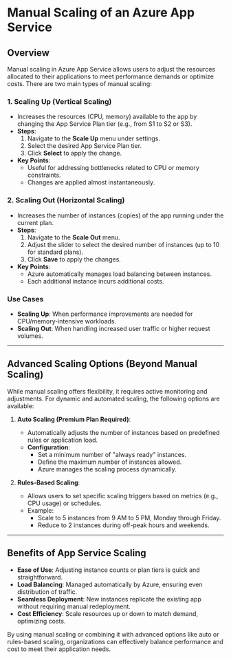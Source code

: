 # Manual Scaling of an Azure App Service

## Overview
Manual scaling in Azure App Service allows users to adjust the resources allocated to their applications to meet performance demands or optimize costs. There are two main types of manual scaling:

### 1. **Scaling Up (Vertical Scaling)**
   - Increases the resources (CPU, memory) available to the app by changing the App Service Plan tier (e.g., from S1 to S2 or S3).
   - **Steps**:
     1. Navigate to the **Scale Up** menu under settings.
     2. Select the desired App Service Plan tier.
     3. Click **Select** to apply the change.
   - **Key Points**:
     - Useful for addressing bottlenecks related to CPU or memory constraints.
     - Changes are applied almost instantaneously.

### 2. **Scaling Out (Horizontal Scaling)**
   - Increases the number of instances (copies) of the app running under the current plan.
   - **Steps**:
     1. Navigate to the **Scale Out** menu.
     2. Adjust the slider to select the desired number of instances (up to 10 for standard plans).
     3. Click **Save** to apply the changes.
   - **Key Points**:
     - Azure automatically manages load balancing between instances.
     - Each additional instance incurs additional costs.

### Use Cases
- **Scaling Up**: When performance improvements are needed for CPU/memory-intensive workloads.
- **Scaling Out**: When handling increased user traffic or higher request volumes.

---

## Advanced Scaling Options (Beyond Manual Scaling)
While manual scaling offers flexibility, it requires active monitoring and adjustments. For dynamic and automated scaling, the following options are available:

1. **Auto Scaling (Premium Plan Required)**:
   - Automatically adjusts the number of instances based on predefined rules or application load.
   - **Configuration**:
     - Set a minimum number of "always ready" instances.
     - Define the maximum number of instances allowed.
     - Azure manages the scaling process dynamically.

2. **Rules-Based Scaling**:
   - Allows users to set specific scaling triggers based on metrics (e.g., CPU usage) or schedules.
   - Example:
     - Scale to 5 instances from 9 AM to 5 PM, Monday through Friday.
     - Reduce to 2 instances during off-peak hours and weekends.

---

## Benefits of App Service Scaling
- **Ease of Use**: Adjusting instance counts or plan tiers is quick and straightforward.
- **Load Balancing**: Managed automatically by Azure, ensuring even distribution of traffic.
- **Seamless Deployment**: New instances replicate the existing app without requiring manual redeployment.
- **Cost Efficiency**: Scale resources up or down to match demand, optimizing costs.

By using manual scaling or combining it with advanced options like auto or rules-based scaling, organizations can effectively balance performance and cost to meet their application needs.

